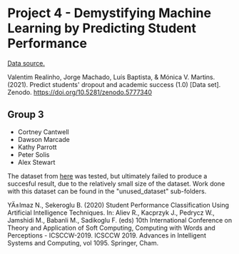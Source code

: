 # Project 4 - Demystifying Machine Learning by Predicting Student Performance

[Data source.](https://www.kaggle.com/datasets/thedevastator/higher-education-predictors-of-student-retention)

Valentim Realinho, Jorge Machado, Luís Baptista, & Mónica V. Martins. (2021). Predict students' dropout and academic success (1.0) [Data set]. Zenodo. https://doi.org/10.5281/zenodo.5777340

## Group 3
- Cortney Cantwell
- Dawson Marcade
- Kathy Parrott
- Peter Solis
- Alex Stewart

The dataset from [here](https://archive.ics.uci.edu/dataset/856/higher+education+students+performance+evaluation) was tested, but ultimately failed to produce a succesful result, due to the relatively small size of the dataset. Work done with this dataset can be found in the "unused_dataset" sub-folders.

YÄ±lmaz N., Sekeroglu B. (2020) Student Performance Classification Using Artificial Intelligence Techniques. In: Aliev R., Kacprzyk J., Pedrycz W., Jamshidi M., Babanli M., Sadikoglu F. (eds) 10th International Conference on Theory and Application of Soft Computing, Computing with Words and Perceptions - ICSCCW-2019. ICSCCW 2019. Advances in Intelligent Systems and Computing, vol 1095. Springer, Cham.
